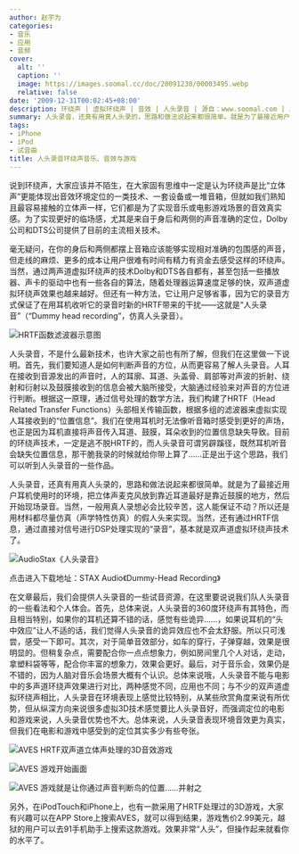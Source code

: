 ```yaml
---
author: 赵宇为
categories:
- 音乐
- 应用
- 音频
cover:
  alt: ''
  caption: ''
  image: https://images.soomal.cc/doc/20091230/00003495.webp
  relative: false
date: '2009-12-31T00:02:45+08:00'
description: 环绕声 | 虚拟环绕声 | 音效 | 人头录音 | 源自：www.soomal.com | 版权：原创 |  平均/总评分：09.44/170
summary: 人头录音，还真有用真人头录的，思路和做法说起来都很简单。就是为了最接近用户耳机使用时的环境，把立体声麦克风放到靠近耳道最好是靠近鼓膜的地方，然后开始现场录音，理论上是一种完美的高保真录音方案，可以实现360度环绕声效果。
tags:
- iPhone
- iPod
- 试音曲
title: 人头录音环绕声音乐、音效与游戏
---
```


说到环绕声，大家应该并不陌生，在大家固有思维中一定是认为环绕声是比“立体声”更能体现出音效环境定位的一类技术、一套设备或一堆音箱，但就如我们熟知且最容易接触的立体声一样，它们都是为了实现音乐或电影游戏场景的音效真实感。为了实现更好的临场感，尤其是来自于身后和两侧的声音准确的定位，Dolby公司和DTS公司提供了目前的主流相关技术。



毫无疑问，在你的身后和两侧都摆上音箱应该能够实现相对准确的包围感的声音，但走线的麻烦、更多的成本让用户很难有时间有精力有资金去感受这样的环绕声。当然，通过两声道虚拟环绕声的技术Dolby和DTS各自都有，甚至包括一些播放器、声卡的驱动中也有一些各自的算法，随着处理器运算速度足够的快，双声道虚拟环绕声效果也越来越好。但还有一种方法，它让用户足够省事，因为它的录音方式保证了在用耳机收听它的录音时新的HRTF带来的干扰――这就是“人头录音”（“Dummy head recording”，仿真人头录音）。



![HRTF函数滤波器示意图](https://images.soomal.cc/doc/20091230/00003496.webp)



人头录音，不是什么最新技术，也许大家之前也有所了解，但我们在这里做一下说明。首先，我们要知道人是如何判断声音的方位，从而更容易了解人头录音。人耳在接收到音源发出的声音时，人的耳廓、耳道、头盖骨、肩部等对声波的折射、绕射和衍射以及鼓膜接收到的信息会被大脑所接受，大脑通过经验来对声音的方位进行判断。根据这一原理，通过信号处理的数学方法，我们构建了HRTF（Head Related Transfer Functions）头部相关传输函数，根据多组的滤波器来虚拟实现人耳接收到的“位置信息”。我们在使用耳机时无法像听音箱时感受到更好的声场，也正是因为耳机直接将声音传入耳道、鼓膜，耳朵收到的位置信息缺失导致。目前的环绕声技术，一定是逃不脱HRTF的，而人头录音可谓另辟蹊径，既然耳机听音会缺失位置信息，那干脆我录的时候就给你带上算了……正是出于这个思路，我们可以听到人头录音的一些作品。



人头录音，还真有用真人头录的，思路和做法说起来都很简单。就是为了最接近用户耳机使用时的环境，把立体声麦克风放到靠近耳道最好是靠近鼓膜的地方，然后开始现场录音。当然，一般用真人录想必会比较辛苦，这人能保证不动？所以还是用材料都尽量仿真（声学特性仿真）的假人头来实现。当然，还有通过HRTF信息，通过直接对信号进行DSP处理实现的“录音”，基本就是双声道虚拟环绕声技术了。



![AudioStax《人头录音》](https://images.soomal.cc/doc/20091230/00003495.webp)



点击进入下载地址：STAX Audio《Dummy-Head Recording》



在文章最后，我们会提供人头录音的一些试音资源，在这里要说说我们队人头录音的一些看法和个人体会。首先，总体来说，人头录音的360度环绕声有其特色，而且相当特别，如果你的耳机还算不错的话，感觉有些诡异……，如果说耳机的“头中效应”让人不适的话，我们觉得人头录音的诡异效应也不会太舒服。所以只可浅尝，感受一下即可。其次，对于简单音效部分，如车的穿行，子弹穿越，效果是很明显的。但稍复杂点，需要配合你一点点想象力，例如房间里几个人对话，走动，拿塑料袋等等，配合你丰富的想象力，效果会更好。最后，对于音乐会，效果仍是不错的，因为人脑对音乐会场景大概有个认识。总体来说哦，人头录音不能与电影中的多声道环绕声效果进行对比，两种感觉不同，应用也不同；与不少的双声道虚拟环绕声相比，人头录音在环境表现上感觉比较特别，从某些欣赏角度来说有所优势，但从纵深方向来说很多虚拟3D技术感觉要比人头录音好，而强调定位的电影和游戏来说，人头录音优势也不大。总体来说，人头录音表现环境音效更为真实，但我们在电影和游戏中感受到的定位其实多少有些夸张。



![AVES HRTF双声道立体声处理的3D音效游戏](https://images.soomal.cc/doc/20091230/00003497.webp)



![AVES 游戏开始画面](https://images.soomal.cc/doc/20091230/00003498.webp)



![AVES 游戏就是让你通过声音判断鸟的位置……并射之](https://images.soomal.cc/doc/20091230/00003499.webp)



另外，在iPodTouch和iPhone上，也有一款采用了HRTF处理过的3D游戏，大家有兴趣可以在APP Store上搜索AVES，就可以得到结果，游戏售价2.99美元，越狱的用户可以去91手机助手上搜索这款游戏。效果非常“人头”，但操作起来就看你的水平了。